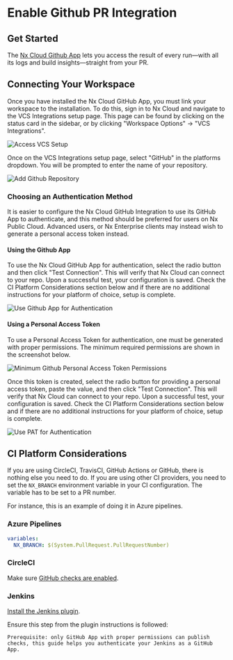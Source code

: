 # Enable Github PR Integration

## Get Started

The [Nx Cloud Github App](https://github.com/marketplace/official-nx-cloud-app) lets you access the result of every run—with all its logs and build insights—straight from your PR.

## Connecting Your Workspace

Once you have installed the Nx Cloud GitHub App, you must link your workspace to the installation. To do this, sign in to Nx Cloud and navigate to the VCS Integrations setup page. This page can be found by clicking on the status card in the sidebar, or by clicking "Workspace Options" -> "VCS Integrations".

![Access VCS Setup](/nx-cloud/set-up/access-vcs-setup.png)

Once on the VCS Integrations setup page, select "GitHub" in the platforms dropdown. You will be prompted to enter the name of your repository.

![Add Github Repository](/nx-cloud/set-up/add-github-repository.png)

### Choosing an Authentication Method

It is easier to configure the Nx Cloud GitHub Integration to use its GitHub App to authenticate, and this method should be preferred for users on Nx Public Cloud. Advanced users, or Nx Enterprise clients may instead wish to generate a personal access token instead.

#### Using the Github App

To use the Nx Cloud GitHub App for authentication, select the radio button and then click "Test Connection". This will verify that Nx Cloud can connect to your repo. Upon a successful test, your configuration is saved. Check the CI Platform Considerations section below and if there are no additional instructions for your platform of choice, setup is complete.

![Use Github App for Authentication](/nx-cloud/set-up/use-github-app-auth.png)

#### Using a Personal Access Token

To use a Personal Access Token for authentication, one must be generated with proper permissions. The minimum required permissions are shown in the screenshot below.

![Minimum Github Personal Access Token Permissions](/nx-cloud/set-up/minimal-github-access-token.png)

Once this token is created, select the radio button for providing a personal access token, paste the value, and then click "Test Connection". This will verify that Nx Cloud can connect to your repo. Upon a successful test, your configuration is saved. Check the CI Platform Considerations section below and if there are no additional instructions for your platform of choice, setup is complete.

![Use PAT for Authentication](/nx-cloud/set-up/use-github-pat-auth.png)

## CI Platform Considerations

If you are using CircleCI, TravisCI, GitHub Actions or GitHub, there is nothing else you need to do. If you are using other CI providers, you need to set the `NX_BRANCH` environment variable in your CI configuration. The variable has to be set to a PR number.

For instance, this is an example of doing it in Azure pipelines.

### Azure Pipelines

```yml
variables:
  NX_BRANCH: $(System.PullRequest.PullRequestNumber)
```

### CircleCI

Make sure [GitHub checks are enabled](https://circleci.com/docs/2.0/enable-checks/#to-enable-github-checks).

### Jenkins

[Install the Jenkins plugin](https://plugins.jenkins.io/github-checks/).

Ensure this step from the plugin instructions is followed:

    Prerequisite: only GitHub App with proper permissions can publish checks, this guide helps you authenticate your Jenkins as a GitHub App.
